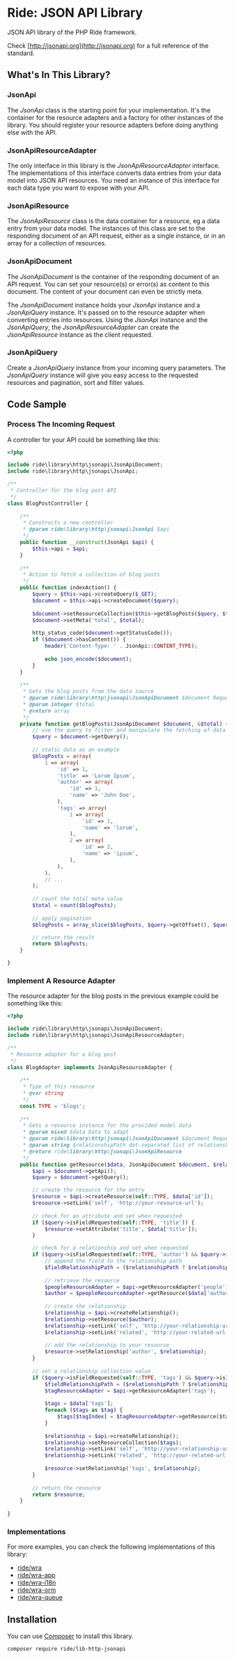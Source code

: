 # Ride: JSON API Library

JSON API library of the PHP Ride framework.

Check [http://jsonapi.org](http://jsonapi.org) for a full reference of the standard.

## What's In This Library?

### JsonApi

The _JsonApi_ class is the starting point for your implementation.
It's the container for the resource adapters and a factory for other instances of the library.
You should register your resource adapters before doing anything else with the API.

### JsonApiResourceAdapter

The only interface in this library is the _JsonApiResourceAdapter_ interface.
The implementations of this interface converts data entries from your data model into JSON API resources.
You need an instance of this interface for each data type you want to expose with your API.

### JsonApiResource

The _JsonApiResource_ class is the data container for a resource, eg a data entry from your data model.
The instances of this class are set to the responding document of an API request, either as a single instance, or in an array for a collection of resources.

### JsonApiDocument

The _JsonApiDocument_ is the container of the responding document of an API request.
You can set your resource(s) or error(s) as content to this document.
The content of your document can even be strictly meta.

The _JsonApiDocument_ instance holds your _JsonApi_ instance and a _JsonApiQuery_ instance.
It's passed on to the resource adapter when converting entries into resources.
Using the _JsonApi_ instance and the _JsonApiQuery_, the _JsonApiResourceAdapter_ can create the _JsonApiResource_ instance as the client requested.

### JsonApiQuery

Create a _JsonApiQuery_ instance from your incoming query parameters.
The _JsonApiQuery_ instance will give you easy access to the requested resources and pagination, sort and filter values.

## Code Sample

### Process The Incoming Request

A controller for your API could be something like this:

```php
<?php

include ride\library\http\jsonapi\JsonApiDocument;
include ride\library\http\jsonapi\JsonApi;

/**
 * Controller for the blog post API
 */
class BlogPostController {
    
    /**
     * Constructs a new controller
     * @param ride\library\http\jsonapi\JsonApi $api
     */
    public function __construct(JsonApi $api) {
        $this->api = $api;
    }
    
    /**
     * Action to fetch a collection of blog posts
     */
    public function indexAction() {
        $query = $this->api->createQuery($_GET);
        $document = $this->api->createDocument($query);
        
        $document->setResourceCollection($this->getBlogPosts($query, $total));
        $document->setMeta('total', $total);
        
        http_status_code($document->getStatusCode());
        if ($document->hasContent()) {
            header('Content-Type: ' . JsonApi::CONTENT_TYPE);
    
            echo json_encode($document);
        }
    }
    
    /**
     * Gets the blog posts from the data source
     * @param ride\library\http\jsonapi\JsonApiDocument $document Requested document
     * @param integer $total
     * @return array
     */
    private function getBlogPosts(JsonApiDocument $document, &$total) {
        // use the query to filter and manipulate the fetching of data
        $query = $document->getQuery();
        
        // static data as an example
        $blogPosts = array(
            1 => array(
                'id' => 1,
                'title' => 'Lorum Ipsum',
                'author' => array(
                    'id' => 1,
                    'name' => 'John Doe',
                ), 
                'tags' => array(
                    1 => array(
                        'id' => 1,
                        'name' => 'lorum',
                    ),
                    2 => array(
                        'id' => 2,
                        'name' => 'ipsum',
                    ),                    
                ),
            ),
            // ...
        );
        
        // count the total meta value
        $total = count($blogPosts);
        
        // apply pagination
        $blogPosts = array_slice($blogPosts, $query->getOffset(), $query->getLimit(10, 100));

        // return the result
        return $blogPosts;
    }

}
```

### Implement A Resource Adapter

The resource adapter for the blog posts in the previous example could be something like this:

```php
<?php

include ride\library\http\jsonapi\JsonApiDocument;
include ride\library\http\jsonapi\JsonApiResourceAdapter;

/**
 * Resource adapter for a blog post
 */
class BlogAdapter implements JsonApiResourceAdapter {
   
    /**
     * Type of this resource
     * @var string
     */ 
    const TYPE = 'blogs';
    
    /**
     * Gets a resource instance for the provided model data
     * @param mixed $data Data to adapt
     * @param ride\library\http\jsonapi\JsonApiDocument $document Requested document
     * @param string $relationshipPath dot-separated list of relationship names
     * @return ride\library\http\jsonapi\JsonApiResource
     */
    public function getResource($data, JsonApiDocument $document, $relationshipPath = null) {
        $api = $document->getApi();
        $query = $document->getQuery();

        // create the resource for the entry        
        $resource = $api->createResource(self::TYPE, $data['id']);
        $resource->setLink('self', 'http://your-resource-url');
        
        // check for an attribute and set when requested
        if ($query->isFieldRequested(self::TYPE, 'title')) {
            $resource->setAttribute('title', $data['title']);
        }

        // check for a relationship and set when requested        
        if ($query->isFieldRequested(self::TYPE, 'author') && $query->isIncluded($relationshipPath)) {
            // append the field to the relationship path
            $fieldRelationshipPath = ($relationshipPath ? $relationshipPath . '.' : '') . 'author';
            
            // retrieve the resource
            $peopleResourceAdapter = $api->getResourceAdapter('people');
            $author = $peopleResourceAdapter->getResource($data['author'], $document, $fieldRelationshipPath);
            
            // create the relationship 
            $relationship = $api->createRelationship();
            $relationship->setResource($author);
            $relationship->setLink('self', 'http://your-relationship-url');
            $relationship->setLink('related', 'http://your-related-url');
                        
            // add the relationship to your resource
            $resource->setRelationship('author', $relationship);
        }        
        
        // set a relationship collection value        
        if ($query->isFieldRequested(self::TYPE, 'tags') && $query->isIncluded($relationshipPath)) {
            $fieldRelationshipPath = ($relationshipPath ? $relationshipPath . '.' : '') . 'tags';
            $tagResourceAdapter = $api->getResourceAdapter('tags');
            
            $tags = $data['tags'];
            foreach ($tags as $tag) {
                $tags[$tagIndex] = $tagResourceAdapter->getResource($tag, $document);
            }
            
            $relationship = $api->createRelationship();
            $relationship->setResourceCollection($tags);
            $relationship->setLink('self', 'http://your-relationship-url');
            $relationship->setLink('related', 'http://your-related-url');
                                    
            $resource->setRelationship('tags', $relationship);
        }
        
        // return the resource
        return $resource;
    }
    
}
```

### Implementations

For more examples, you can check the following implementations of this library:
- [ride/wra](https://github.com/all-ride/ride-wra-queue)
- [ride/wra-app](https://github.com/all-ride/ride-wra-app)
- [ride/wra-i18n](https://github.com/all-ride/ride-wra-i18n)
- [ride/wra-orm](https://github.com/all-ride/ride-wra-orm)
- [ride/wra-queue](https://github.com/all-ride/ride-wra-queue)

## Installation

You can use [Composer](http://getcomposer.org) to install this library.

```
composer require ride/lib-http-jsonapi
```
